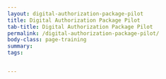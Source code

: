 ```yaml
---
layout: digital-authorization-package-pilot
title: Digital Authorization Package Pilot
tab-title: Digital Authorization Package Pilot
permalink: /digital-authorization-package-pilot/
body-class: page-training
summary: 
tags: 


---
```

